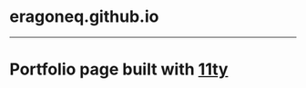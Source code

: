 # eragoneq.github.io

---

# Portfolio page built with [11ty](https://www.npmjs.com/package/@11ty/eleventy) 